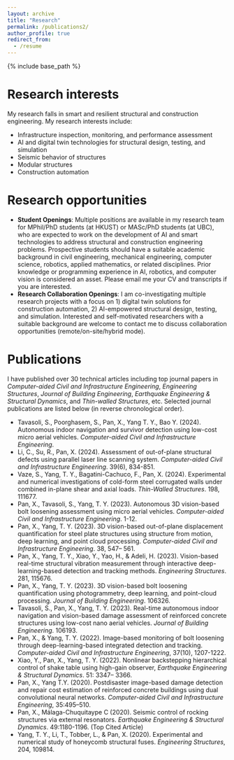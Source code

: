 ```yaml
---
layout: archive
title: "Research"
permalink: /publications2/
author_profile: true
redirect_from:
  - /resume
---
```


{% include base_path %}

Research interests
======
My research falls in smart and resilient structural and construction engineering. My research interests include:
* Infrastructure inspection, monitoring, and performance assessment
* AI and digital twin technologies for structural design, testing, and simulation
* Seismic behavior of structures
* Modular structures
* Construction automation

Research opportunities
======
* __Student Openings__: Multiple positions are available in my research team for MPhil/PhD students (at HKUST) or MASc/PhD students (at UBC), who are expected to work on the development of AI and smart technologies to address structural and construction engineering problems. Prospective students should have a suitable academic background in civil engineering, mechanical engineering, computer science, robotics, applied mathematics, or related disciplines. Prior knowledge or programming experience in AI, robotics, and computer vision is considered an asset. Please email me your CV and transcripts if you are interested.
* __Research Collaboration Openings__: I am co-investigating multiple research projects with a focus on 1) digital twin solutions for construction automation, 2) AI-empowered structural design, testing, and simulation. Interested and self-motivated researchers with a suitable background are welcome to contact me to discuss collaboration opportunities (remote/on-site/hybrid mode).

Publications
======
I have published over 30 technical articles including top journal papers in *Computer-aided Civil and Infrastructure Engineering*, *Engineering Structures*, *Journal of Building Engineering*, *Earthquake Engineering & Structural Dynamics*, and *Thin-walled Structures*, etc. Selected journal publications are listed below (in reverse chronological order).
* Tavasoli, S., Poorghasem, S., Pan, X., Yang T. Y., Bao Y. (2024). Autonomous indoor navigation and survivor detection using low-cost micro aerial vehicles. *Computer-aided Civil and Infrastructure Engineering*.
* Li, C., Su, R., Pan, X. (2024). Assessment of out-of-plane structural defects using parallel laser line scanning system. *Computer-aided Civil and Infrastructure Engineering*. 39(6), 834-851.
* Vaze, S., Yang, T. Y., Bagatini-Cachuco, F., Pan, X. (2024). Experimental and numerical investigations of cold-form steel corrugated walls under combined in-plane shear and axial loads. *Thin-Walled Structures*. 198, 111677.
* Pan, X., Tavasoli, S., Yang, T. Y. (2023). Autonomous 3D vision-based bolt loosening assessment using micro aerial vehicles. *Computer-aided Civil and Infrastructure Engineering*. 1-12.
* Pan, X., Yang, T. Y. (2023). 3D vision-based out-of-plane displacement quantification for steel plate structures using structure from motion, deep learning, and point cloud processing. *Computer-aided Civil and Infrastructure Engineering*. 38, 547– 561.
* Pan, X., Yang, T. Y., Xiao, Y., Yao, H., & Adeli, H. (2023). Vision-based real-time structural vibration measurement through interactive deep-learning-based detection and tracking methods. *Engineering Structures*. 281, 115676.
* Pan, X., Yang, T. Y. (2023). 3D vision-based bolt loosening quantification using photogrammetry, deep learning, and point-cloud processing. *Journal of Building Engineering*. 106326.
* Tavasoli, S., Pan, X., Yang, T. Y. (2023). Real-time autonomous indoor navigation and vision-based damage assessment of reinforced concrete structures using low-cost nano aerial vehicles. *Journal of Building Engineering*. 106193.
* Pan, X., & Yang, T. Y. (2022). Image-based monitoring of bolt loosening through deep-learning-based integrated detection and tracking. *Computer-aided Civil and Infrastructure Engineering*, 37(10), 1207-1222.
* Xiao, Y., Pan, X., Yang, T. Y. (2022). Nonlinear backstepping hierarchical control of shake table using high-gain observer, *Earthquake Engineering & Structural Dynamics*. 51: 3347– 3366.
* Pan, X., Yang T.Y. (2020). Postdisaster image-based damage detection and repair cost estimation of reinforced concrete buildings using dual convolutional neural networks. *Computer-aided Civil and Infrastructure Engineering*, 35:495–510.
* Pan, X., Málaga-Chuquitaype C (2020). Seismic control of rocking structures via external resonators. *Earthquake Engineering & Structural Dynamics*. 49:1180-1196. (Top Cited Article)
* Yang, T. Y., Li, T., Tobber, L., & Pan, X. (2020). Experimental and numerical study of honeycomb structural fuses. *Engineering Structures*, 204, 109814.
